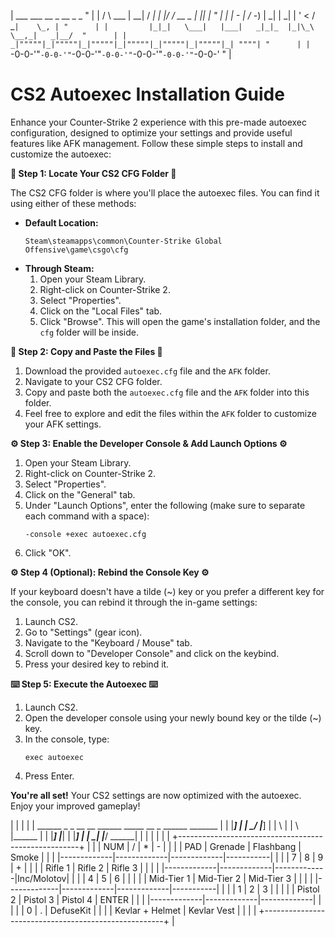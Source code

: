 
|		   ___             ___       __   _  __            _  _  "	    |
|		  /   \    ___    | __|     / _| | |/ /   __ _    | || | "	    |
|		  | - |   / -_)   | _|     |  _| | ' <   / _` |    \_, | "	    |
|		  |_|_|   \___|   |___|   _|_|_  |_|\_\  \__,_|   _|__/  "	    |
|		_|"""""|_|"""""|_|"""""|_|"""""|_|"""""|_|"""""|_| """"| "	    |
|		`-0-0-'"`-0-0-'"`-0-0-'"`-0-0-'"`-0-0-'"`-0-0-'"`-0-0-' "	      |


# CS2 Autoexec Installation Guide

Enhance your Counter-Strike 2 experience with this pre-made autoexec configuration, designed to optimize your settings and provide useful features like AFK management. Follow these simple steps to install and customize the autoexec:

**📂 Step 1: Locate Your CS2 CFG Folder 📂**

The CS2 CFG folder is where you'll place the autoexec files. You can find it using either of these methods:

* **Default Location:**
  ```
  Steam\steamapps\common\Counter-Strike Global Offensive\game\csgo\cfg
  ```
* **Through Steam:**
  1. Open your Steam Library.
  2. Right-click on Counter-Strike 2.
  3. Select "Properties".
  4. Click on the "Local Files" tab.
  5. Click "Browse". This will open the game's installation folder, and the `cfg` folder will be inside.

**📂 Step 2: Copy and Paste the Files 📂**

1. Download the provided `autoexec.cfg` file and the `AFK` folder.
2. Navigate to your CS2 CFG folder.
3. Copy and paste both the `autoexec.cfg` file and the `AFK` folder into this folder.
4. Feel free to explore and edit the files within the `AFK` folder to customize your AFK settings.

**⚙️ Step 3: Enable the Developer Console & Add Launch Options ⚙️**

1. Open your Steam Library.
2. Right-click on Counter-Strike 2.
3. Select "Properties".
4. Click on the "General" tab.
5. Under "Launch Options", enter the following (make sure to separate each command with a space):
   ```
   -console +exec autoexec.cfg
   ```
6. Click "OK".

**⚙️ Step 4 (Optional): Rebind the Console Key ⚙️**

If your keyboard doesn't have a tilde (~) key or you prefer a different key for the console, you can rebind it through the in-game settings:

1. Launch CS2.
2. Go to "Settings" (gear icon).
3. Navigate to the "Keyboard / Mouse" tab.
4. Scroll down to "Developer Console" and click on the keybind.
5. Press your desired key to rebind it.

**⌨️ Step 5: Execute the Autoexec ⌨️**

1. Launch CS2.
2. Open the developer console using your newly bound key or the tilde (~) key.
3. In the console, type:
   ```
   exec autoexec
   ```
4. Press Enter.

**You're all set!** Your CS2 settings are now optimized with the autoexec. Enjoy your improved gameplay!

|                                                                                 |
|                                                                                 |
|        ______  _     _ __   __      ______  _____ __   _ ______  _______        |
|        |_____] |     |   \_/        |_____]   |   | \  | |     \ |______        |
|        |_____] |_____|    |         |_____] __|__ |  \_| |_____/ ______|        |
|                                                                                 |
|                                                                                 |
|             +-----------------------------------------------------+             |
|             |     NUM     |      /      |      *      |     -     |             |
|             |     PAD     |   Grenade   |  Flashbang  |   Smoke   |             |
|             |-------------|-------------|-------------|-----------|             |
|             |      7      |      8      |      9      |     +     |             |
|             |   Rifle 1   |   Rifle 2   |   Rifle 3   |           |             |
|             |-------------|-------------|-------------|Inc/Molotov|             |
|             |      4      |      5      |      6      |           |             |
|             |  Mid-Tier 1 |  Mid-Tier 2 |  Mid-Tier 3 |           |             |
|             |-------------|-------------|-------------|-----------|             |
|             |      1      |      2      |      3      |           |             |
|             |   Pistol 2  |   Pistol 3  |   Pistol 4  |   ENTER   |             |
|             |-------------|-------------|-------------|           |             |
|             |             0             |      .      | DefuseKit |             |
|             |      Kevlar + Helmet      | Kevlar Vest |           |             |
|             +-----------------------------------------------------+             |
